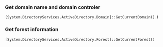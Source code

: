 ### Get domain name and domain controler
```
[System.DirectoryServices.ActiveDirectory.Domain]::GetCurrentDomain().DomainControllers
```

### Get forest information
```
[System.DirectoryServices.ActiveDirectory.Forest]::GetCurrentForest()
```

